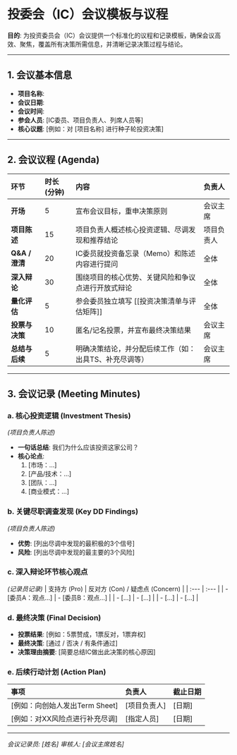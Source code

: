 # 投委会（IC）会议模板与议程

**目的**: 为投资委员会（IC）会议提供一个标准化的议程和记录模板，确保会议高效、聚焦，覆盖所有决策所需信息，并清晰记录决策过程与结论。

---

## 1. 会议基本信息

- **项目名称**:
- **会议日期**:
- **会议时间**:
- **参会人员**: [IC委员、项目负责人、列席人员等]
- **核心议题**: [例如：对 [项目名称] 进行种子轮投资决策]

---

## 2. 会议议程 (Agenda)

| 环节 | 时长 (分钟) | 内容 | 负责人 |
| :--- | :--- | :--- | :--- |
| **开场** | 5 | 宣布会议目标，重申决策原则 | 会议主席 |
| **项目陈述** | 15 | 项目负责人概述核心投资逻辑、尽调发现和推荐结论 | 项目负责人 |
| **Q&A / 澄清** | 20 | IC委员就投资备忘录（Memo）和陈述内容进行提问 | 全体 |
| **深入辩论** | 30 | 围绕项目的核心优势、关键风险和争议点进行开放式辩论 | 全体 |
| **量化评估**| 5 | 参会委员独立填写 [[投资决策清单与评估矩阵]] | 全体 |
| **投票与决策**| 10 | 匿名/记名投票，并宣布最终决策结果 | 会议主席 |
| **总结与后续**| 5 | 明确决策结论，并分配后续工作（如：出具TS、补充尽调等） | 会议主席 |

---

## 3. 会议记录 (Meeting Minutes)

### a. 核心投资逻辑 (Investment Thesis)
*(项目负责人陈述)*
- **一句话总结**: 我们为什么应该投资这家公司？
- **核心论点**:
    1.  [市场：...]
    2.  [产品/技术：...]
    3.  [团队：...]
    4.  [商业模式：...]

### b. 关键尽职调查发现 (Key DD Findings)
*(项目负责人陈述)*
- **优势**: [列出尽调中发现的最积极的3个信号]
- **风险**: [列出尽调中发现的最主要的3个风险]

### c. 深入辩论环节核心观点
*(记录员记录)*
| 支持方 (Pro) | 反对方 (Con) / 疑虑点 (Concern) |
| :--- | :--- |
| - [委员A：观点...] | - [委员B：观点...] |
| - [...] | - [...] |
| - [...] | - [...] |

### d. 最终决策 (Final Decision)
- **投票结果**: [例如：5票赞成，1票反对，1票弃权]
- **最终决策**: [通过 / 否决 / 有条件通过]
- **决策理由摘要**: [简要总结IC做出此决策的核心原因]

### e. 后续行动计划 (Action Plan)
| 事项 | 负责人 | 截止日期 |
| :--- | :--- | :--- |
| [例如：向创始人发出Term Sheet] | [项目负责人] | [日期] |
| [例如：对XX风险点进行补充尽调] | [指定人员] | [日期] |

---
*会议记录员: [姓名]*
*审核人: [会议主席姓名]*
